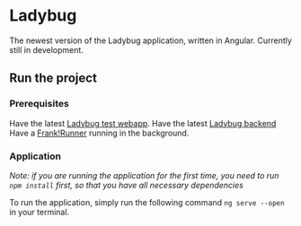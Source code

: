# Ladybug
The newest version of the Ladybug application, written in Angular. Currently still in development.

## Run the project
### Prerequisites
Have the latest [Ladybug test webapp](https://github.com/ibissource/ibis-ladybug-test-webapp).
Have the latest [Ladybug backend](https://github.com/ibissource/ibis-ladybug)
Have a [Frank!Runner](https://github.com/ibissource/frank-runner) running in the background.

### Application
_Note: if you are running the application for the first time, you need to run `npm install` first, so that you have all necessary dependencies_

To run the application, simply run the following command `ng serve --open` in your terminal.

